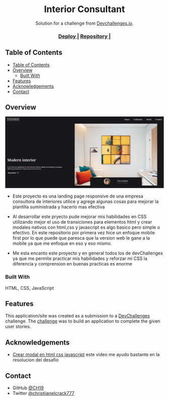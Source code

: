 <!-- Please update value in the {}  -->

<h1 align="center">Interior Consultant</h1>

<div align="center">
   Solution for a challenge from  <a href="http://devchallenges.io" target="_blank">Devchallenges.io</a>.
</div>

<div align="center">
  <h3>
    <a href="https://ch19.github.io/PlatziClass/Interior-Consultant/interior-consultant-master/index.html">
      Deploy
    </a>
    <span> | </span>
    <a href="https://github.com/CH19/PlatziClass/tree/master/Interior-Consultant/interior-consultant-master">
      Repository
    </a>
    <span> | </span>

  </h3>
</div>

<!-- TABLE OF CONTENTS -->

## Table of Contents

- [Table of Contents](#table-of-contents)
- [Overview](#overview)
  - [Built With](#built-with)
- [Features](#features)
- [Acknowledgements](#acknowledgements)
- [Contact](#contact)

<!-- OVERVIEW -->

## Overview

![screenshot](./assets/projectPhoto.png)


- Este proyecto es una landing page responsive de una empresa consultora de interiores utilice y agrege algunas cosas para mejorar la plantilla suministrada y hacerlo mas efectiva
- Al desarrollar este pryecto pude mejorar mis habilidades en CSS utilizando mejor el uso de transiciones para elementos html y crear modales nativos con html,css y javascript es algo basico pero simple o efectivo. En este repositorio por primera vez hice un enfoque mobile first por lo que puede que paresca que la version web le gane a la mobile ya que me enfoque en eso y eso mismo.

- Me esta encanto este proyecto y en general todos los de devChallenges ya que me permite practicar mis habilidades y reforzar mi CSS la diferencia y comprension en buenas practicas es enorme

### Built With

<!-- This section should list any major frameworks that you built your project using. Here are a few examples.-->

HTML, CSS, JavaScript

## Features

<!-- List the features of your application or follow the template. Don't share the figma file here :) -->

This application/site was created as a submission to a [DevChallenges](https://devchallenges.io/challenges) challenge. The [challenge](https://devchallenges.io/challenges/Jymh2b2FyebRTUljkNcb) was to build an application to complete the given user stories.

## Acknowledgements

<!-- This section should list any articles or add-ons/plugins that helps you to complete the project. This is optional but it will help you in the future. For exmpale -->

- [Crear modal en html css javascript](https://www.youtube.com/watch?v=Iaw9rFopXPY) este video me ayudo bastante en la resolucion del desafio

## Contact

- GitHub [@CH19](https://{github.com/CH19})
- Twitter [@christiianelcrack777]([https://{twitter.com/your-username}](https://twitter.com/chriselcrack777))

